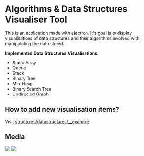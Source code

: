 # Algorithms &amp; Data Structures Visualiser Tool
This is an application made with electron. It's goal is to display visualisations of data structures and their algorithms involved with manipulating the data stored.

**Implemented Data Structures Visualisations:**
- Static Array
- Queue
- Stack
- Binary Tree
- Min-Heap
- Binary Search Tree
- Undirected Graph

## How to add new visualisation items?
Visit [structures/datastructures/__example](structures/datastructures/__example)

## Media
![](https://media.giphy.com/media/4PUgT8uWuGTfCftrW6/giphy.gif)
![](https://media.giphy.com/media/622L7ZPgnVX2ENDHLL/giphy.gif)
